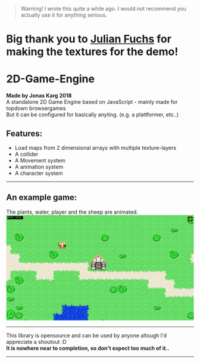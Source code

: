 > Warning! I wrote this quite a while ago. I would not recommend you actually use it for anything serious.
# Big thank you to [Julian Fuchs](https://github.com/FuchsJulianGit) for making the textures for the demo! 

# 2D-Game-Engine
**Made by Jonas Karg 2018**<br>
A standalone 2D Game Engine based on JavaScript - mainly made for topdown browsergames<br>
But it can be configured for basically anyting. (e.g. a plattformer, etc..)

## Features:
- Load maps from 2 dimensional arrays with multiple texture-layers
- A collider
- A Movement system
- A animation system
- A character system
<hr>

## An example game:
The plants, water, player and the sheep are animated.<br>
![An example game](example-img.png)
<hr>

This library is opensource and can be used by anyone altough I'd appreciate a shoutout  :D<br>
**It is nowhere near to completion, so don't expect too much of it..**
<hr>
